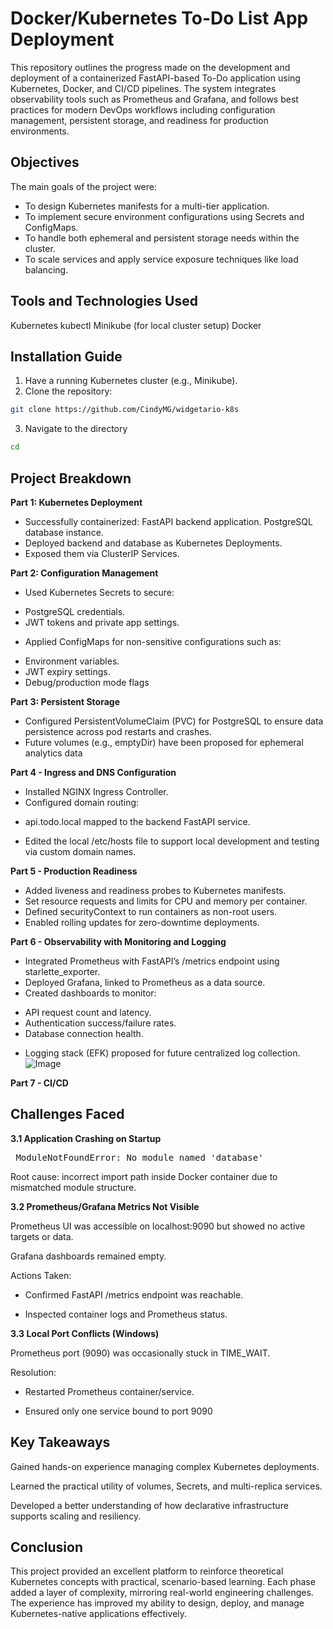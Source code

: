 # Docker/Kubernetes To-Do List App Deployment

This repository outlines the progress made on the development and deployment of a containerized
FastAPI-based To-Do application using Kubernetes, Docker, and CI/CD pipelines. The system
integrates observability tools such as Prometheus and Grafana, and follows best practices for modern
DevOps workflows including configuration management, persistent storage, and readiness for production
environments.

## Objectives

The main goals of the project were:

- To design Kubernetes manifests for a multi-tier application.
- To implement secure environment configurations using Secrets and ConfigMaps.
- To handle both ephemeral and persistent storage needs within the cluster.
- To scale services and apply service exposure techniques like load balancing.

## Tools and Technologies Used

Kubernetes
kubectl
Minikube (for local cluster setup)
Docker

## Installation Guide

1. Have a running Kubernetes cluster (e.g., Minikube).
2. Clone the repository:

```bash
git clone https://github.com/CindyMG/widgetario-k8s
```
3. Navigate to the directory
```bash
cd 
```

## Project Breakdown

**Part 1: Kubernetes Deployment**
* Successfully containerized:
  FastAPI backend application.
  PostgreSQL database instance.
* Deployed backend and database as Kubernetes Deployments.
* Exposed them via ClusterIP Services.

**Part 2: Configuration Management**
* Used Kubernetes Secrets to secure:
 - PostgreSQL credentials.
 - JWT tokens and private app settings.
* Applied ConfigMaps for non-sensitive configurations such as:
 - Environment variables.
 - JWT expiry settings.
 - Debug/production mode flags

**Part 3: Persistent Storage**
* Configured PersistentVolumeClaim (PVC) for PostgreSQL to ensure data persistence across pod restarts and crashes.
* Future volumes (e.g., emptyDir) have been proposed for ephemeral analytics data

**Part 4 - Ingress and DNS Configuration**
* Installed NGINX Ingress Controller.
* Configured domain routing:
 - api.todo.local mapped to the backend FastAPI service.
* Edited the local /etc/hosts file to support local development and testing via custom domain names.

**Part 5 - Production Readiness**
* Added liveness and readiness probes to Kubernetes manifests.
* Set resource requests and limits for CPU and memory per container.
* Defined securityContext to run containers as non-root users.
* Enabled rolling updates for zero-downtime deployments.

 **Part 6 - Observability with Monitoring and Logging**
* Integrated Prometheus with FastAPI’s /metrics endpoint using starlette_exporter.
* Deployed Grafana, linked to Prometheus as a data source.
* Created dashboards to monitor:
 - API request count and latency.
 - Authentication success/failure rates.
 - Database connection health.
* Logging stack (EFK) proposed for future centralized log collection.
![Image](https://github.com/user-attachments/assets/69e64102-dd93-4237-b697-e12382d7b114)


 **Part 7 - CI/CD**


## Challenges Faced

**3.1 Application Crashing on Startup**

<pre> ModuleNotFoundError: No module named 'database' </pre>

Root cause: incorrect import path inside Docker container due to mismatched module structure.

**3.2 Prometheus/Grafana Metrics Not Visible**

Prometheus UI was accessible on localhost:9090 but showed no active targets or data.

Grafana dashboards remained empty.

Actions Taken:

  - Confirmed FastAPI /metrics endpoint was reachable.

  - Inspected container logs and Prometheus status.
  
**3.3 Local Port Conflicts (Windows)**

Prometheus port (9090) was occasionally stuck in TIME_WAIT.

Resolution:

- Restarted Prometheus container/service.
   
- Ensured only one service bound to port 9090

## Key Takeaways

Gained hands-on experience managing complex Kubernetes deployments.

Learned the practical utility of volumes, Secrets, and multi-replica services.

Developed a better understanding of how declarative infrastructure supports scaling and resiliency.

## Conclusion

This project provided an excellent platform to reinforce theoretical Kubernetes concepts with practical, scenario-based learning. Each phase added a layer of complexity, mirroring real-world engineering challenges. The experience has improved my ability to design, deploy, and manage Kubernetes-native applications effectively.
